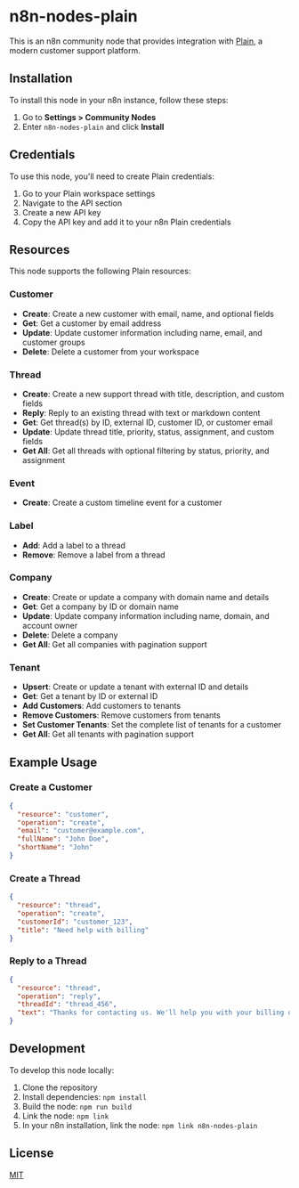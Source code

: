 # n8n-nodes-plain

This is an n8n community node that provides integration with [Plain](https://plain.com), a modern customer support platform.

## Installation

To install this node in your n8n instance, follow these steps:

1. Go to **Settings > Community Nodes**
2. Enter `n8n-nodes-plain` and click **Install**

## Credentials

To use this node, you'll need to create Plain credentials:

1. Go to your Plain workspace settings
2. Navigate to the API section
3. Create a new API key
4. Copy the API key and add it to your n8n Plain credentials

## Resources

This node supports the following Plain resources:

### Customer

- **Create**: Create a new customer with email, name, and optional fields
- **Get**: Get a customer by email address
- **Update**: Update customer information including name, email, and customer groups
- **Delete**: Delete a customer from your workspace

### Thread

- **Create**: Create a new support thread with title, description, and custom fields
- **Reply**: Reply to an existing thread with text or markdown content
- **Get**: Get thread(s) by ID, external ID, customer ID, or customer email
- **Update**: Update thread title, priority, status, assignment, and custom fields
- **Get All**: Get all threads with optional filtering by status, priority, and assignment

### Event

- **Create**: Create a custom timeline event for a customer

### Label

- **Add**: Add a label to a thread
- **Remove**: Remove a label from a thread

### Company

- **Create**: Create or update a company with domain name and details
- **Get**: Get a company by ID or domain name
- **Update**: Update company information including name, domain, and account owner
- **Delete**: Delete a company
- **Get All**: Get all companies with pagination support

### Tenant

- **Upsert**: Create or update a tenant with external ID and details
- **Get**: Get a tenant by ID or external ID
- **Add Customers**: Add customers to tenants
- **Remove Customers**: Remove customers from tenants
- **Set Customer Tenants**: Set the complete list of tenants for a customer
- **Get All**: Get all tenants with pagination support

## Example Usage

### Create a Customer

```json
{
  "resource": "customer",
  "operation": "create",
  "email": "customer@example.com",
  "fullName": "John Doe",
  "shortName": "John"
}
```

### Create a Thread

```json
{
  "resource": "thread",
  "operation": "create",
  "customerId": "customer_123",
  "title": "Need help with billing"
}
```

### Reply to a Thread

```json
{
  "resource": "thread",
  "operation": "reply",
  "threadId": "thread_456",
  "text": "Thanks for contacting us. We'll help you with your billing question."
}
```

## Development

To develop this node locally:

1. Clone the repository
2. Install dependencies: `npm install`
3. Build the node: `npm run build`
4. Link the node: `npm link`
5. In your n8n installation, link the node: `npm link n8n-nodes-plain`

## License

[MIT](LICENSE)
